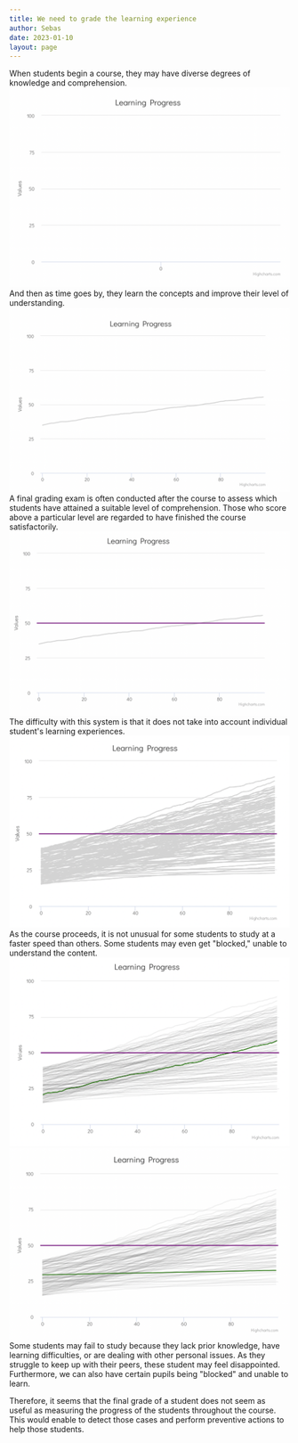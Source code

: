 ```yaml
---
title: We need to grade the learning experience
author: Sebas
date: 2023-01-10
layout: page
---
```


When students begin a course, they may have diverse degrees of knowledge and comprehension. 
![](2023-01-10-learning-exp-img/nostudent.png)
And then as time goes by, they learn the concepts and improve their level of understanding.
![](2023-01-10-learning-exp-img/onestudent.png)
A final grading exam is often conducted after the course to assess which students have attained a suitable level of comprehension. Those who score above a particular level are regarded to have finished the course satisfactorily.
![](2023-01-10-learning-exp-img/onestudentgrade.png)
The difficulty with this system is that it does not take into account individual student's learning experiences. 
![](2023-01-10-learning-exp-img/manystudent.png)
As the course proceeds, it is not unusual for some students to study at a faster speed than others. Some students may even get "blocked," unable to understand the content.
![](2023-01-10-learning-exp-img/faststudent.png)
![](2023-01-10-learning-exp-img/slowstudent.png)
Some students may fail to study because they lack prior knowledge, have learning difficulties, or are dealing with other personal issues. As they struggle to keep up with their peers, these student may feel disappointed. Furthermore, we can also have certain pupils being "blocked" and unable to learn. 

Therefore, it seems that the final grade of a student does not seem as useful as measuring the progress of the students throughout the course. This would enable to detect those cases and perform preventive actions to help those students.